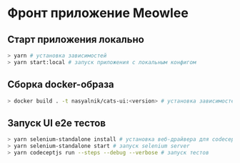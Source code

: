 # Фронт приложение Meowlee

## Старт приложения локально

```bash
> yarn # установка зависимостей
> yarn start:local # запуск приложения с локальным конфигом
```

## Сборка docker-образа

```bash
> docker build . -t nasyalnik/cats-ui:<version> # установка зависимостей
```

## Запуск UI e2e тестов

```bash
> yarn selenium-standalone install # установка веб-драйвера для codeception
> yarn selenium-standalone start # запуск selenium server
> yarn codeceptjs run --steps --debug --verbose # запуск тестов
```

